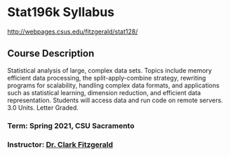 # Stat196k Syllabus

<http://webpages.csus.edu/fitzgerald/stat128/>

## Course Description

Statistical analysis of large, complex data sets. Topics include memory efficient data processing, the split-apply-combine strategy, rewriting programs for scalability, handling complex data formats, and applications such as statistical learning, dimension reduction, and efficient data representation. Students will access data and run code on remote servers. 3.0 Units. Letter Graded.

### Term: Spring 2021, CSU Sacramento

### Instructor: [Dr. Clark Fitzgerald](http://webpages.csus.edu/fitzgerald/about/)
